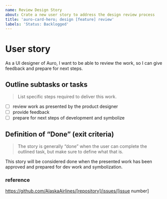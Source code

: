 ```yaml
---
name: Review Design Story
about: Crate a new user story to address the design review process
title: 'auro-card-hero; design [feature] review'
labels: 'Status: Backlogged'
---
```


# User story

As a UI designer of Auro, I want to be able to review the work, so I can give feedback and prepare for next steps.

## Outline subtasks or tasks

> List specific steps required to deliver this work.

- [ ] review work as presented by the product designer
- [ ] provide feedback
- [ ] prepare for next steps of development and symbolize

## Definition of “Done” (exit criteria)

> The story is generally “done” when the user can complete the outlined task, but make sure to define what that is.

This story will be considered done when the presented work has been approved and prepared for dev work and symbolization.

### reference

https://github.com/AlaskaAirlines/[repository]/issues/[issue number]
